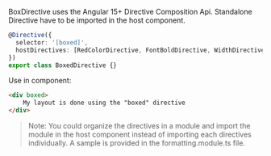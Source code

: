BoxDirective uses the Angular 15+ Directive Composition Api. Standalone Directive have to be imported in the host component.

```typescript
@Directive({
  selector: '[boxed]',
  hostDirectives: [RedColorDirective, FontBoldDirective, WidthDirective, CenteredDirective],
})
export class BoxedDirective {}
```

Use in component:

```html
<div boxed>
    My layout is done using the "boxed" directive
</div>
```

>Note: You could organize the directives in a module and import the module in the host component instead of importing each directives individually. A sample is provided in the formatting.module.ts file.